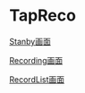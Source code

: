 # TapReco

[Stanby画面](Document/Standby.md)

[Recording画面](Document/Recording.md)

[RecordList画面](Document/RecordList.md)
